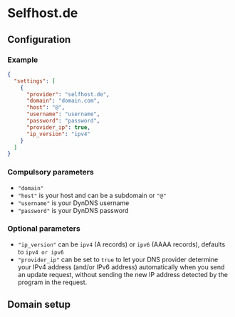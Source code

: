 # Selfhost.de

## Configuration

### Example

```json
{
  "settings": [
    {
      "provider": "selfhost.de",
      "domain": "domain.com",
      "host": "@",
      "username": "username",
      "password": "password",
      "provider_ip": true,
      "ip_version": "ipv4"
    }
  ]
}
```

### Compulsory parameters

- `"domain"`
- `"host"` is your host and can be a subdomain or `"@"`
- `"username"` is your DynDNS username
- `"password"` is your DynDNS password

### Optional parameters

- `"ip_version"` can be `ipv4` (A records) or `ipv6` (AAAA records), defaults to `ipv4 or ipv6`
- `"provider_ip"` can be set to `true` to let your DNS provider determine your IPv4 address (and/or IPv6 address) automatically when you send an update request, without sending the new IP address detected by the program in the request.

## Domain setup
